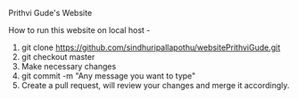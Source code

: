 Prithvi Gude's Website

How to run this website on local host - 
  1. git clone https://github.com/sindhuripallapothu/websitePrithviGude.git
  2. git checkout master
  3. Make necessary changes
  4. git commit -m "Any message you want to type"
  5. Create a pull request, will review your changes and merge it accordingly. 
  
